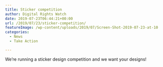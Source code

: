```yaml
---
title: Sticker competition
author: Digital Rights Watch
date: 2019-07-23T06:44:21+00:00
url: /2019/07/23/sticker-competition/
featureImage: /wp-content/uploads/2019/07/Screen-Shot-2019-07-23-at-10.44.19-am.png
categories:
  - News
  - Take Action

---
```

We&#8217;re running a sticker design competition and we want your designs!